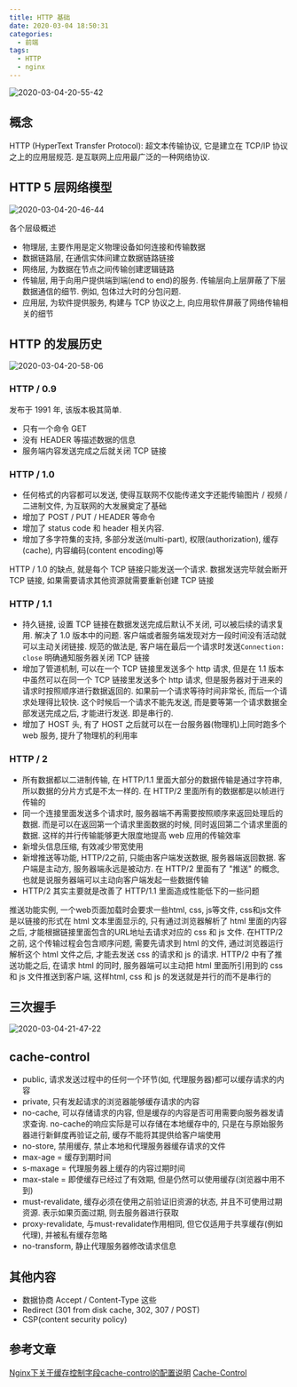 ```yaml
---
title: HTTP 基础
date: 2020-03-04 18:50:31
categories:
  - 前端
tags:
  - HTTP
  - nginx
---
```


![2020-03-04-20-55-42](http://handle-note-img.niubishanshan.top/2020-03-04-20-55-42.png)

## 概念

HTTP (HyperText Transfer Protocol): 超文本传输协议, 它是建立在 TCP/IP 协议之上的应用层规范. 是互联网上应用最广泛的一种网络协议.

<!-- more -->

## HTTP 5 层网络模型

![2020-03-04-20-46-44](http://handle-note-img.niubishanshan.top/2020-03-04-20-46-44.png)

各个层级概述
- 物理层, 主要作用是定义物理设备如何连接和传输数据
- 数据链路层, 在通信实体间建立数据链路链接
- 网络层, 为数据在节点之间传输创建逻辑链路
- 传输层, 用于向用户提供端到端(end to end)的服务. 传输层向上层屏蔽了下层数据通信的细节. 例如, 包体过大时的分包问题.
- 应用层, 为软件提供服务, 构建与 TCP 协议之上, 向应用软件屏蔽了网络传输相关的细节

## HTTP 的发展历史

![2020-03-04-20-58-06](http://handle-note-img.niubishanshan.top/2020-03-04-20-58-06.png)

### HTTP / 0.9

发布于 1991 年, 该版本极其简单.
- 只有一个命令 GET
- 没有 HEADER 等描述数据的信息
- 服务端内容发送完成之后就关闭 TCP 链接

### HTTP / 1.0

- 任何格式的内容都可以发送, 使得互联网不仅能传递文字还能传输图片 / 视频 / 二进制文件, 为互联网的大发展奠定了基础
- 增加了 POST / PUT / HEADER 等命令
- 增加了 status code 和 header 相关内容.
- 增加了多字符集的支持, 多部分发送(multi-part), 权限(authorization), 缓存(cache), 内容编码(content encoding)等

HTTP / 1.0 的缺点, 就是每个 TCP 链接只能发送一个请求. 数据发送完毕就会断开 TCP 链接, 如果需要请求其他资源就需要重新创建 TCP 链接

### HTTP / 1.1

- 持久链接, 设置 TCP 链接在数据发送完成后默认不关闭, 可以被后续的请求复用. 解决了 1.0 版本中的问题. 客户端或者服务端发现对方一段时间没有活动就可以主动关闭链接. 规范的做法是, 客户端在最后一个请求时发送`Connection: close` 明确通知服务器关闭 TCP 链接
- 增加了管道机制, 可以在一个 TCP 链接里发送多个 http 请求, 但是在 1.1 版本中虽然可以在同一个 TCP 链接里发送多个 http 请求, 但是服务器对于进来的请求时按照顺序进行数据返回的. 如果前一个请求等待时间非常长, 而后一个请求处理得比较快. 这个时候后一个请求不能先发送, 而是要等第一个请求数据全部发送完成之后, 才能进行发送. 即是串行的.
- 增加了 HOST 头, 有了 HOST 之后就可以在一台服务器(物理机)上同时跑多个 web 服务, 提升了物理机的利用率

### HTTP / 2

- 所有数据都以二进制传输, 在 HTTP/1.1 里面大部分的数据传输是通过字符串, 所以数据的分片方式是不太一样的. 在 HTTP/2 里面所有的数据都是以帧进行传输的
- 同一个连接里面发送多个请求时, 服务器端不再需要按照顺序来返回处理后的数据. 而是可以在返回第一个请求里面数据的时候, 同时返回第二个请求里面的数据. 这样的并行传输能够更大限度地提高 web 应用的传输效率
- 新增头信息压缩, 有效减少带宽使用
- 新增推送等功能, HTTP/2之前, 只能由客户端发送数据, 服务器端返回数据. 客户端是主动方, 服务器端永远是被动方. 在 HTTP/2 里面有了 "推送" 的概念, 也就是说服务器端可以主动向客户端发起一些数据传输
- HTTP/2 其实主要就是改善了 HTTP/1.1 里面造成性能低下的一些问题

推送功能实例, 一个web页面加载时会要求一些html, css, js等文件, css和js文件是以链接的形式在 html 文本里面显示的, 只有通过浏览器解析了 html 里面的内容之后, 才能根据链接里面包含的URL地址去请求对应的 css 和 js 文件.
在HTTP/2之前, 这个传输过程会包含顺序问题, 需要先请求到 html 的文件, 通过浏览器运行解析这个 html 文件之后, 才能去发送 css 的请求和 js 的请求.
HTTP/2 中有了推送功能之后, 在请求 html 的同时, 服务器端可以主动把 html 里面所引用到的 css 和 js 文件推送到客户端, 这样html, css 和 js 的发送就是并行的而不是串行的

## 三次握手

![2020-03-04-21-47-22](http://handle-note-img.niubishanshan.top/2020-03-04-21-47-22.png)

## cache-control

- public, 请求发送过程中的任何一个环节(如, 代理服务器)都可以缓存请求的内容
- private, 只有发起请求的浏览器能够缓存请求的内容
- no-cache, 可以存储请求的内容, 但是缓存的内容是否可用需要向服务器发请求查询. no-cache的响应实际是可以存储在本地缓存中的, 只是在与原始服务器进行新鲜度再验证之前, 缓存不能将其提供给客户端使用
- no-store, 禁用缓存, 禁止本地和代理服务器缓存请求的文件
- max-age = <second> 缓存到期时间
- s-maxage = <second> 代理服务器上缓存的内容过期时间
- max-stale = <second> 即使缓存已经过了有效期, 但是仍然可以使用缓存(浏览器中用不到)
- must-revalidate, 缓存必须在使用之前验证旧资源的状态, 并且不可使用过期资源. 表示如果页面过期, 则去服务器进行获取
- proxy-revalidate, 与must-revalidate作用相同, 但它仅适用于共享缓存(例如代理), 并被私有缓存忽略
- no-transform, 静止代理服务器修改请求信息

## 其他内容

- 数据协商 Accept / Content-Type 这些
- Redirect (301 from disk cache, 302, 307 / POST)
- CSP(content security policy)

## 参考文章

[Nginx下关于缓存控制字段cache-control的配置说明](https://www.cnblogs.com/kevingrace/p/10459429.html)
[Cache-Control](https://developer.mozilla.org/zh-CN/docs/Web/HTTP/Headers/Cache-Control)
